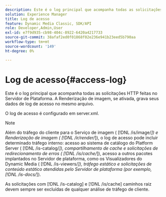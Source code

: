 ```yaml
---
description: Este é o log principal que acompanha todas as solicitações HTTP feitas no Servidor de Plataforma. A Renderização de imagem, se ativada, grava seus dados de log de acesso no mesmo arquivo.
solution: Experience Manager
title: Log de acesso
feature: Dynamic Media Classic, SDK/API
role: Developer,Admin,User
exl-id: e7f9d935-cb98-404c-8922-6420a4217733
source-git-commit: 38afaf2ed0f01868f02e236e941b23eed5b790aa
workflow-type: tm+mt
source-wordcount: '149'
ht-degree: 0%

---
```


# Log de acesso{#access-log}

Este é o log principal que acompanha todas as solicitações HTTP feitas no Servidor de Plataforma. A Renderização de imagem, se ativada, grava seus dados de log de acesso no mesmo arquivo.

O log de acesso é configurado em server.xml.

>[!NOTE]
>
>Além do tráfego do cliente para o Serviço de imagem ( [!DNL /is/image/*]) e Renderização de imagem ( [!DNL /ir/render/*]), o log de acesso pode incluir determinado tráfego interno: acesso ao sistema de catálogo do Platform Server ( [!DNL /is-catalog/*]), compartilhamento de cache e solicitações de redirecionamento de erros ( [!DNL /is/cache/*]), acesso a outros pacotes implantados no Servidor de plataforma, como os Visualizadores do Dynamic Media ( [!DNL /is-viewers/*]), tráfego estático e solicitações de conteúdo estático atendidas pelo Servidor de plataforma (por exemplo, [!DNL /is-docs/*]).

As solicitações com [!DNL /is-catalog] e [!DNL /is/cache] caminhos raiz devem sempre ser excluídas de qualquer análise de tráfego de cliente.
